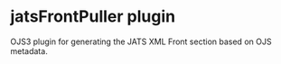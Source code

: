 # jatsFrontPuller plugin
OJS3 plugin for generating the JATS XML Front section based on OJS metadata.